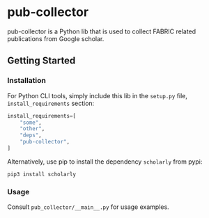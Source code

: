 # pub-collector

pub-collector is a Python lib that is used to collect FABRIC related publications from Google scholar.

## Getting Started

### Installation

For Python CLI tools, simply include this lib in the `setup.py` file, `install_requirements` section:

```python
install_requirements=[
    "some",
    "other",
    "deps",
    "pub-collector",
]
```

Alternatively, use pip to install the dependency `scholarly` from pypi:
```
pip3 install scholarly
```

### Usage

Consult `pub_collector/__main__.py` for usage examples.
